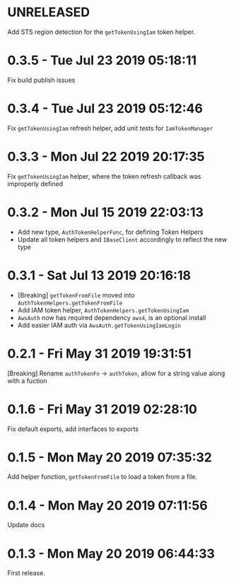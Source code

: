 # UNRELEASED

Add STS region detection for the `getTokenUsingIam` token helper.

# 0.3.5 - Tue Jul 23 2019 05:18:11

Fix build publish issues

# 0.3.4 - Tue Jul 23 2019 05:12:46

Fix `getTokenUsingIam` refresh helper, add unit tests for `IamTokenManager`

# 0.3.3 - Mon Jul 22 2019 20:17:35

Fix `getTokenUsingIam` helper, where the token refresh callback was improperly defined

# 0.3.2 - Mon Jul 15 2019 22:03:13

- Add new type, `AuthTokenHelperFunc`, for defining Token Helpers
- Update all token helpers and `IBaseClient` accordingly to reflect the new type

# 0.3.1 - Sat Jul 13 2019 20:16:18

- [Breaking] `getTokenFromFile` moved into `AuthTokenHelpers.getTokenFromFile`
- Add IAM token helper, `AuthTokenHelpers.getTokenUsingIam`
- `AwsAuth` now has required dependency `aws4`, is an optional install
- Add easier IAM auth via `AwsAuth.getTokenUsingIamLogin`

# 0.2.1 - Fri May 31 2019 19:31:51

[Breaking] Rename `authTokenFn` -> `authToken`, allow for a string value
along with a fuction

# 0.1.6 - Fri May 31 2019 02:28:10

Fix default exports, add interfaces to exports

# 0.1.5 - Mon May 20 2019 07:35:32

Add helper function, `getTokenFromFile` to load a token from a file.

# 0.1.4 - Mon May 20 2019 07:11:56

Update docs

# 0.1.3 - Mon May 20 2019 06:44:33

First release.
